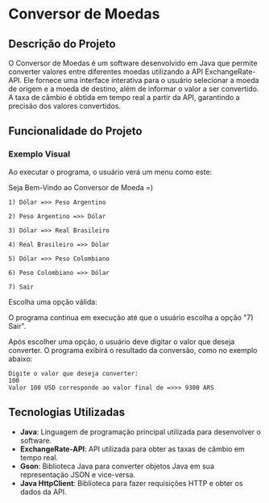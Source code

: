# Conversor de Moedas

## Descrição do Projeto

O Conversor de Moedas é um software desenvolvido em Java que permite converter valores entre diferentes moedas utilizando a API ExchangeRate-API. Ele fornece uma interface interativa para o usuário selecionar a moeda de origem e a moeda de destino, além de informar o valor a ser convertido. A taxa de câmbio é obtida em tempo real a partir da API, garantindo a precisão dos valores convertidos.

## Funcionalidade do Projeto

### Exemplo Visual

Ao executar o programa, o usuário verá um menu como este:

Seja Bem-Vindo ao Conversor de Moeda =)

    1) Dólar =>> Peso Argentino

    2) Peso Argentino =>> Dólar

	3) Dólar =>> Real Brasileiro

	4) Real Brasileiro =>> Dólar

	5) Dólar =>> Peso Colombiano

	6) Peso Colombiano =>> Dólar

	7) Sair

Escolha uma opção válida:


O programa continua em execução até que o usuário escolha a opção "7) Sair".

Após escolher uma opção, o usuário deve digitar o valor que deseja converter. O programa exibirá o resultado da conversão, como no exemplo abaixo:

	Digite o valor que deseja converter:
	100
	Valor 100 USD corresponde ao valor final de =>>> 9300 ARS


## Tecnologias Utilizadas

- **Java**: Linguagem de programação principal utilizada para desenvolver o software.
- **ExchangeRate-API**: API utilizada para obter as taxas de câmbio em tempo real.
- **Gson**: Biblioteca Java para converter objetos Java em sua representação JSON e vice-versa.
- **Java HttpClient**: Biblioteca para fazer requisições HTTP e obter os dados da API.
